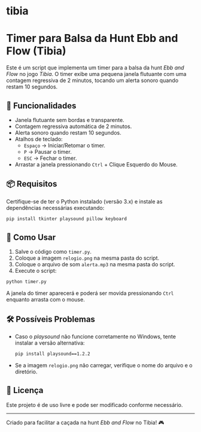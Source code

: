 # tibia
# Timer para Balsa da Hunt Ebb and Flow (Tibia)

Este é um script que implementa um timer para a balsa da hunt *Ebb and Flow* no jogo *Tibia*. O timer exibe uma pequena janela flutuante com uma contagem regressiva de 2 minutos, tocando um alerta sonoro quando restam 10 segundos.

## 📌 Funcionalidades
- Janela flutuante sem bordas e transparente.
- Contagem regressiva automática de 2 minutos.
- Alerta sonoro quando restam 10 segundos.
- Atalhos de teclado:
  - `Espaço` → Iniciar/Retomar o timer.
  - `P` → Pausar o timer.
  - `ESC` → Fechar o timer.
- Arrastar a janela pressionando `Ctrl` + Clique Esquerdo do Mouse.

## 📦 Requisitos

Certifique-se de ter o Python instalado (versão 3.x) e instale as dependências necessárias executando:

```bash
pip install tkinter playsound pillow keyboard
```

## 🚀 Como Usar

1. Salve o código como `timer.py`.
2. Coloque a imagem `relogio.png` na mesma pasta do script.
3. Coloque o arquivo de som `alerta.mp3` na mesma pasta do script.
4. Execute o script:

```bash
python timer.py
```

A janela do timer aparecerá e poderá ser movida pressionando `Ctrl` enquanto arrasta com o mouse.

## 🛠 Possíveis Problemas
- Caso o *playsound* não funcione corretamente no Windows, tente instalar a versão alternativa:

  ```bash
  pip install playsound==1.2.2
  ```
- Se a imagem `relogio.png` não carregar, verifique o nome do arquivo e o diretório.

## 📜 Licença
Este projeto é de uso livre e pode ser modificado conforme necessário.

---
Criado para facilitar a caçada na hunt *Ebb and Flow* no Tibia! 🎮

